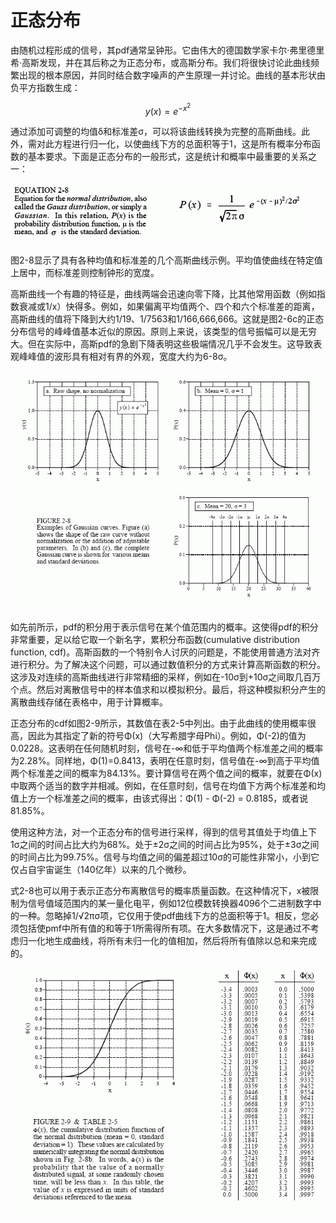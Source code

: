 # 正态分布

由随机过程形成的信号，其pdf通常呈钟形。它由伟大的德国数学家卡尔·弗里德里希·高斯发现，并在其后称之为正态分布，或高斯分布。我们将很快讨论此曲线频繁出现的根本原因，并同时结合数字噪声的产生原理一并讨论。曲线的基本形状由负平方指数生成：

$$
y(x)= e^{-x^2}
$$

通过添加可调整的均值δ和标准差σ，可以将该曲线转换为完整的高斯曲线。此外，需对此方程进行归一化，以使曲线下方的总面积等于1，这是所有概率分布函数的基本要求。下面是正态分布的一般形式，这是统计和概率中最重要的关系之一：

![](../.gitbook/assets/e_2_8.gif)

图2-8显示了具有各种均值和标准差的几个高斯曲线示例。平均值使曲线在特定值上居中，而标准差则控制钟形的宽度。

高斯曲线一个有趣的特征是，曲线两端会迅速向零下降，比其他常用函数（例如指数衰减或1/x）快得多。例如，如果偏离平均值两个、四个和六个标准差的距离，高斯曲线的值将下降到大约1/19、1/7563和1/166,666,666。这就是图2-6c的正态分布信号的峰峰值基本近似的原因。原则上来说，该类型的信号振幅可以是无穷大。但在实际中，高斯pdf的急剧下降表明这些极端情况几乎不会发生。这导致表观峰峰值的波形具有相对有界的外观，宽度大约为6-8σ。

![](../.gitbook/assets/f_2_8.gif)

如先前所示，pdf的积分用于表示信号在某个值范围内的概率。这使得pdf的积分非常重要，足以给它取一个新名字，累积分布函数\(cumulative distribution function, cdf\)。高斯函数的一个特别令人讨厌的问题是，不能使用普通方法对齐进行积分。为了解决这个问题，可以通过数值积分的方式来计算高斯函数的积分。这涉及对连续的高斯曲线进行非常精细的采样，例如在-10σ到+10σ之间取几百万个点。然后对离散信号中的样本值求和以模拟积分。最后，将这种模拟积分产生的离散曲线存储在表格中，用于计算概率。

正态分布的cdf如图2-9所示，其数值在表2-5中列出。由于此曲线的使用概率很高，因此为其指定了新的符号Φ\(x\)（大写希腊字母Phi）。例如，Φ\(-2\)的值为0.0228。这表明在任何随机时刻，信号在-∞和低于平均值两个标准差之间的概率为2.28%。同样地，Φ\(1\)=0.8413，表明在任意时刻，信号值在-∞到高于平均值两个标准差之间的概率为84.13%。要计算信号在两个值之间的概率，就要在Φ\(x\)中取两个适当的数字并相减。例如，在任意时刻，信号在均值下方两个标准差和均值上方一个标准差之间的概率，由该式得出：Φ\(1\) - Φ\(-2\) = 0.8185，或者说81.85%。

使用这种方法，对一个正态分布的信号进行采样，得到的信号其值处于均值上下1σ之间的时间占比大约为68%。处于±2σ之间的时间占比为95%，处于±3σ之间的时间占比为99.75%。信号与均值之间的偏差超过10σ的可能性非常小，小到它仅占自宇宙诞生（140亿年）以来的几个微秒。

式2-8也可以用于表示正态分布离散信号的概率质量函数。在这种情况下，x被限制为信号值域范围内的某一量化电平，例如12位模数转换器4096个二进制数字中的一种。忽略掉1/√2πσ项，它仅用于使pdf曲线下方的总面积等于1。相反，您必须包括使pmf中所有值的和等于1所需得所有项。在大多数情况下，这是通过不考虑归一化地生成曲线，将所有未归一化的值相加，然后将所有值除以总和来完成的。

![](../.gitbook/assets/f_2_9.gif)



